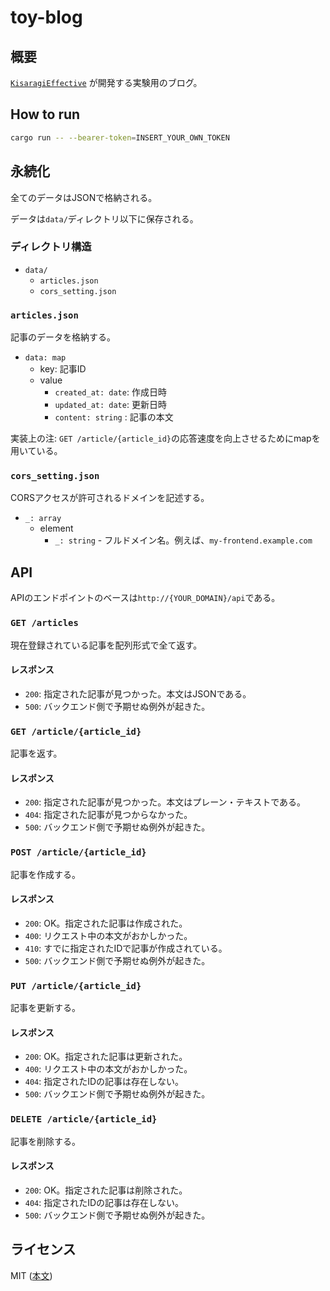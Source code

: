 # toy-blog
## 概要
[`KisaragiEffective`](https://github.com/KisaragiEffective/) が開発する実験用のブログ。

## How to run
```sh
cargo run -- --bearer-token=INSERT_YOUR_OWN_TOKEN
```

## 永続化
全てのデータはJSONで格納される。

データは`data/`ディレクトリ以下に保存される。

### ディレクトリ構造
* `data/`
  * `articles.json`
  * `cors_setting.json`

### `articles.json`
記事のデータを格納する。
* `data: map`
  * key: 記事ID
  * value
    * `created_at: date`: 作成日時
    * `updated_at: date`: 更新日時
    * `content: string` : 記事の本文

実装上の注: `GET /article/{article_id}`の応答速度を向上させるためにmapを用いている。

### `cors_setting.json`
CORSアクセスが許可されるドメインを記述する。
* `_: array`
   * element
     * `_: string` - フルドメイン名。例えば、`my-frontend.example.com`

## API
APIのエンドポイントのベースは`http://{YOUR_DOMAIN}/api`である。

### `GET /articles`
現在登録されている記事を配列形式で全て返す。

#### レスポンス
* `200`: 指定された記事が見つかった。本文はJSONである。
* `500`: バックエンド側で予期せぬ例外が起きた。

### `GET /article/{article_id}`
記事を返す。

#### レスポンス
* `200`: 指定された記事が見つかった。本文はプレーン・テキストである。
* `404`: 指定された記事が見つからなかった。
* `500`: バックエンド側で予期せぬ例外が起きた。

### `POST /article/{article_id}`
記事を作成する。

#### レスポンス
* `200`: OK。指定された記事は作成された。
* `400`: リクエスト中の本文がおかしかった。
* `410`: すでに指定されたIDで記事が作成されている。
* `500`: バックエンド側で予期せぬ例外が起きた。

### `PUT /article/{article_id}`
記事を更新する。

#### レスポンス
* `200`: OK。指定された記事は更新された。
* `400`: リクエスト中の本文がおかしかった。
* `404`: 指定されたIDの記事は存在しない。
* `500`: バックエンド側で予期せぬ例外が起きた。

### `DELETE /article/{article_id}`
記事を削除する。

#### レスポンス
* `200`: OK。指定された記事は削除された。
* `404`: 指定されたIDの記事は存在しない。
* `500`: バックエンド側で予期せぬ例外が起きた。

## ライセンス
MIT ([本文](https://github.com/KisaragiEffective/toy-blog/blob/develop/LICENSE))

